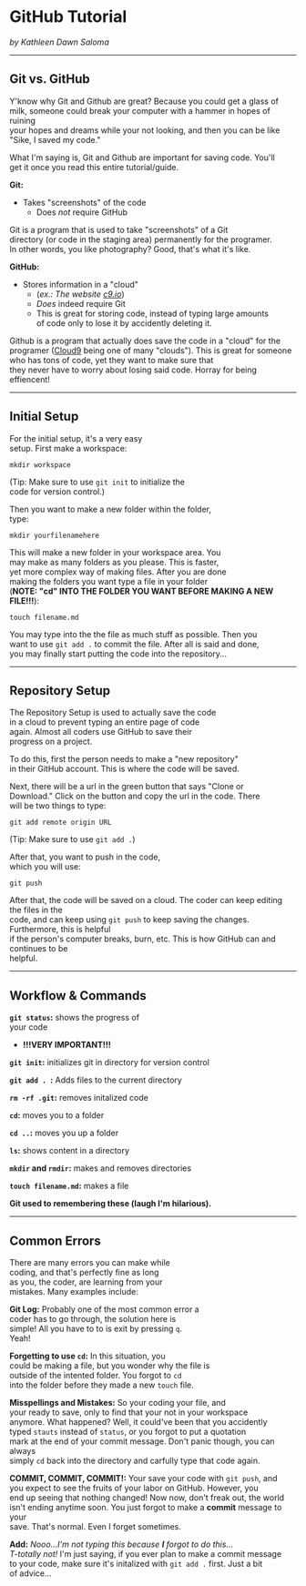 # GitHub Tutorial

_by Kathleen Dawn Saloma_

---
## Git vs. GitHub

Y'know why Git and Github are great? Because you could get a glass of  
milk, someone could break your computer with a hammer in hopes of ruining  
your hopes and dreams while your not looking, and then you can be like  
"Sike, I saved my code."

What I'm saying is, Git and Github are important for saving code. You'll  
get it once you read this entire tutorial/guide.

**Git:**
*  Takes "screenshots" of the code
    *   Does _not_ require GitHub

Git is a program that is used to take "screenshots" of a Git   
directory (or code in the staging area) permanently for the programer.  
In other words, you like photography? Good, that's what it's like.

**GitHub:**
*  Stores information in a "cloud" 
    * (_ex.: The website [c9.io](https://c9.io)_)
    * _Does_ indeed require Git
    * This is great for storing code, instead of typing large amounts  
      of code only to lose it by accidently deleting it.

Github is a program that actually does save the code in a "cloud" for the programer ([Cloud9](https://c9.io)
being one of many "clouds"). This is great for someone who has tons of code, yet they want to make sure that  
they never have to worry about losing said code. Horray for being effiencent!

---
## Initial Setup
For the initial setup, it's a very easy  
setup. First make a workspace:

`mkdir workspace`

(Tip: Make sure to use `git init` to initialize the  
code for version control.)

Then you want to make a new folder within the folder,  
type:


`mkdir yourfilenamehere`

This will make a new folder in your workspace area. You  
may make as many folders as you please. This is faster,  
yet more complex way of making files. After you are done  
making the folders you want type a file in your folder  
(**NOTE: "cd" INTO THE FOLDER YOU WANT BEFORE MAKING A NEW  
FILE!!!**):

`touch filename.md`

You may type into the the file as much stuff as possible. Then you  
want to use `git add .` to commit the file. After all is said and done,  
you may finally start putting the code into the repository...

---
## Repository Setup

The Repository Setup is used to actually save the code  
in a cloud to prevent typing an entire page of code  
again. Almost all coders use GitHub to save their  
progress on a project.

To do this, first the person needs to make a "new repository"  
in their GitHub account. This is where the code will be saved.  

Next, there will be a url in the green button that says "Clone or   
Download." Click on the button and copy the url in the code. There  
will be two things to type:  

`git add remote origin URL`

(Tip: Make sure to use `git add .`)

After that, you want to push in the code,    
which you will use:

`git push`

After that, the code will be saved on a cloud. The coder can keep editing the files in the  
code, and can keep using `git push` to keep saving the changes. Furthermore, this is helpful  
if the person's computer breaks, burn, etc. This is how GitHub can and continues to be  
helpful.

---
## Workflow & Commands
**`git status`:** shows the progress of  
your code
* **!!!VERY IMPORTANT!!!**

**`git init`:**
initializes git in directory for version control

**`git add . `:** Adds files to the current directory

**`rm -rf .git`:** removes initalized code

**`cd`:** moves you to a folder

**`cd ..`:** moves you up a folder

**`ls`:** shows content in a directory

**`mkdir` and `rmdir`:** makes and removes directories

**`touch filename.md`:** makes a file

**Git used to remembering these (laugh I'm hilarious).** 

---
## Common Errors

There are many errors you can make while  
coding, and that's perfectly fine as long  
as you, the coder, are learning from your  
mistakes. Many examples include:

**Git Log:** Probably one of the most common error a  
coder has to go through, the solution here is  
simple! All you have to to is exit by pressing `q`.  
Yeah!

**Forgetting to use `cd`:** In this situation, you  
could be making a file, but you wonder why the file is  
outside of the intented folder. You forgot to `cd`  
into the folder before they made a new `touch` file.

**Misspellings and Mistakes:** So your coding your file, and  
your ready to save, only to find that your not in your workspace  
anymore. What happened? Well, it could've been that you accidently  
typed `stauts` instead of `status`, or you forgot to put a quotation  
mark at the end of your commit message. Don't panic though, you can always  
simply `cd` back into the directory and carfully type that code again.

**COMMIT, COMMIT, COMMIT!:** Your save your code with `git push`, and  
you expect to see the fruits of your labor on GitHub. However, you  
end up seeing that nothing changed! Now now, don't freak out, the world  
isn't ending anytime soon. You just forgot to make a **commit** message to your  
save. That's normal. Even I forget sometimes.

**Add:** _Nooo...I'm not typing this because **I** forgot to do this..._  
_T-totally not!_ I'm just saying, if you ever plan to make a commit message  
to your code, make sure it's initalized with `git add .` first. Just a bit  
of advice...




